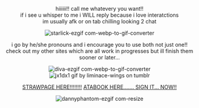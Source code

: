 <div align="center">

hiiiiii!! call me whatevery you want!!<br/>if i see u whisper to me i WILL reply because i love interatctions<br/> im usually afk or on tab chilling looking 2 chat

![starlick-ezgif com-webp-to-gif-converter](https://github.com/user-attachments/assets/662eb45e-9189-46f8-a0ce-5b40be59cdad)

i go by he/she pronouns and i encourage you to use both not just one!!<br/>check out my other sites which are all work in progresses but ill finish them sooner or later...

![diva-ezgif com-webp-to-gif-converter](https://github.com/user-attachments/assets/92d54698-1560-4485-bb43-eab639f9e4de)<br/>![jx1dx1 gif by liminace-wings on tumblr](https://media4.giphy.com/media/v1.Y2lkPTc5MGI3NjExMGpkZGg4c294bzcwMnZ0bWcxY2ZpdTJzM3pid2FzbmY2d2dtMTVxdyZlcD12MV9pbnRlcm5hbF9naWZfYnlfaWQmY3Q9cw/uQfrBvSl9dezxNWnMT/giphy.gif)

[STRAWPAGE HERE!!!!!!!!](https://zure.straw.page/) [ATABOOK HERE....... SIGN IT... NOW!!](https://kixkit.atabook.org/)


![dannyphantom-ezgif com-resize](https://github.com/user-attachments/assets/0324dc8b-0a47-413d-8f7a-ca630ff6c8a1)
